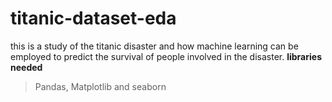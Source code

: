 # titanic-dataset-eda
this is a study of the titanic disaster and how machine learning can be employed to predict the survival of people involved in the disaster.
**libraries needed**
>Pandas, Matplotlib and seaborn
